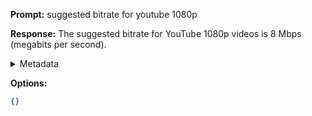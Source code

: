 **Prompt:**
suggested bitrate for youtube 1080p


**Response:**
The suggested bitrate for YouTube 1080p videos is 8 Mbps (megabits per second).

<details><summary>Metadata</summary>

- Duration: 1791 ms
- Datetime: 2023-08-26T11:50:39.499986
- Model: gpt-3.5-turbo-0613

</details>

**Options:**
```json
{}
```

